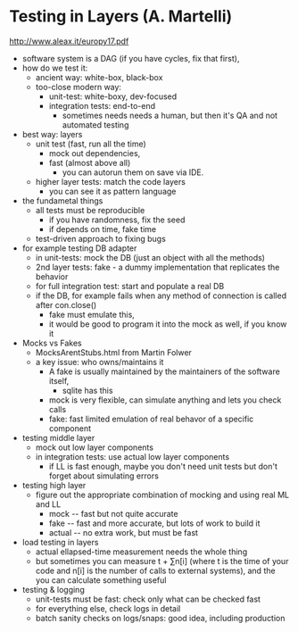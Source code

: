 # Testing in Layers (A. Martelli)

http://www.aleax.it/europy17.pdf

- software system is a DAG (if you have cycles, fix that first),
- how do we test it:
  - ancient way: white-box, black-box
  - too-close modern way:
    - unit-test: white-boxy, dev-focused
    - integration tests: end-to-end
      - sometimes needs needs a human, but then it's QA and not automated
	testing
- best way: layers
  - unit test (fast, run all the time)
    - mock out dependencies,
    - fast (almost above all)
      - you can autorun them on save via IDE.
  - higher layer tests: match the code layers
    - you can see it as pattern language
- the fundametal things
  - all tests must be reproducible
    - if you have randomness, fix the seed
    - if depends on time, fake time
  - test-driven approach to fixing bugs
- for example testing DB adapter
  - in unit-tests: mock the DB (just an object with all the methods)
  - 2nd layer tests: fake - a dummy implementation that replicates the behavior
  - for full integration test: start and populate a real DB
  - if the DB, for example fails when any method of connection is called after
    con.close()
    - fake must emulate this,
    - it would be good to program it into the mock as well, if you know it
- Mocks vs Fakes
  - MocksArentStubs.html from Martin Folwer
  - a key issue: who owns/maintains it
    - A fake is usually maintained by the maintainers of the software itself,
      - sqlite has this
    - mock is very flexible, can simulate anything and lets you check calls
    - fake: fast limited emulation of real behavor of a specific component
- testing middle layer
  - mock out low layer components
  - in integration tests: use actual low layer components
    - if LL is fast enough, maybe you don't need unit tests but don't forget
      about simulating errors
- testing high layer
  - figure out the appropriate combination of mocking and using real ML and LL
    - mock -- fast but not quite accurate
    - fake -- fast and more accurate, but lots of work to build it
    - actual -- no extra work, but must be fast
- load testing in layers
  - actual ellapsed-time measurement needs the whole thing
  - but sometimes you can measure t + ∑n[i] \(where t is the time of your code
    and n[i] is the number of calls to external systems), and the you can
    calculate something useful
- testing & logging
  - unit-tests must be fast: check only what can be checked fast
  - for everything else, check logs in detail
  - batch sanity checks on logs/snaps: good idea, including production


